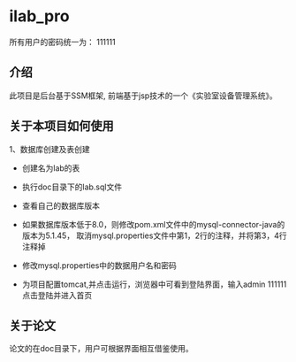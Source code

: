 # ilab_pro
所有用户的密码统一为： 111111

## 介绍
此项目是后台基于SSM框架, 前端基于jsp技术的一个《实验室设备管理系统》。

## 关于本项目如何使用

1、数据库创建及表创建

 * 创建名为lab的表
 
 * 执行doc目录下的lab.sql文件
 
 * 查看自己的数据库版本
 
 * 如果数据库版本低于8.0，则修改pom.xml文件中的mysql-connector-java的版本为5.1.45，
   取消mysql.properties文件中第1，2行的注释，并将第3，4行注释掉
   
 * 修改mysql.properties中的数据用户名和密码

 * 为项目配置tomcat,并点击运行，浏览器中可看到登陆界面，输入admin  111111点击登陆并进入首页

## 关于论文
论文的在doc目录下，用户可根据界面相互借鉴使用。

